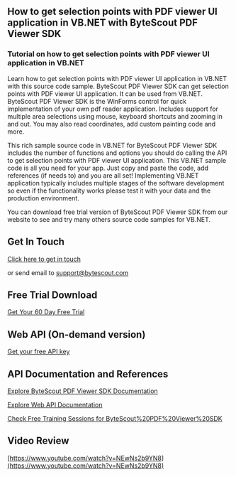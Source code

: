 ## How to get selection points with PDF viewer UI application in VB.NET with ByteScout PDF Viewer SDK

### Tutorial on how to get selection points with PDF viewer UI application in VB.NET

Learn how to get selection points with PDF viewer UI application in VB.NET with this source code sample. ByteScout PDF Viewer SDK can get selection points with PDF viewer UI application. It can be used from VB.NET. ByteScout PDF Viewer SDK is the WinForms control for quick implementation of your own pdf reader application. Includes support for multiple area selections using mouse, keyboard shortcuts and zooming in and out. You may also read coordinates, add custom painting code and more.

This rich sample source code in VB.NET for ByteScout PDF Viewer SDK includes the number of functions and options you should do calling the API to get selection points with PDF viewer UI application. This VB.NET sample code is all you need for your app. Just copy and paste the code, add references (if needs to) and you are all set! Implementing VB.NET application typically includes multiple stages of the software development so even if the functionality works please test it with your data and the production environment.

You can download free trial version of ByteScout PDF Viewer SDK from our website to see and try many others source code samples for VB.NET.

## Get In Touch

[Click here to get in touch](https://bytescout.zendesk.com/hc/en-us/requests/new?subject=ByteScout%20PDF%20Viewer%20SDK%20Question)

or send email to [support@bytescout.com](mailto:support@bytescout.com?subject=ByteScout%20PDF%20Viewer%20SDK%20Question) 

## Free Trial Download

[Get Your 60 Day Free Trial](https://bytescout.com/download/web-installer?utm_source=github-readme)

## Web API (On-demand version)

[Get your free API key](https://pdf.co/documentation/api?utm_source=github-readme)

## API Documentation and References

[Explore ByteScout PDF Viewer SDK Documentation](https://bytescout.com/documentation/index.html?utm_source=github-readme)

[Explore Web API Documentation](https://pdf.co/documentation/api?utm_source=github-readme)

[Check Free Training Sessions for ByteScout%20PDF%20Viewer%20SDK](https://academy.bytescout.com/)

## Video Review

[https://www.youtube.com/watch?v=NEwNs2b9YN8](https://www.youtube.com/watch?v=NEwNs2b9YN8)